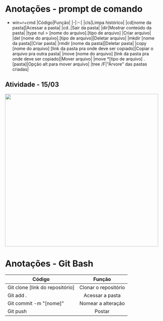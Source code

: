 # Anotações - prompt de comando
- win+r+cmd
|Código|Função|
|-|:-:|
|cls|Limpa histórico|
|cd[nome da pasta]|Acessar a pasta|
|cd..|Sair da pasta|
|dir|Mostrar conteúdo da pasta|
|type nul > [nome do arquivo].[tipo de arquivo] |Criar arquivo|
|del [nome do arquivo].[tipo de arquivo]|Deletar arquivo|
|mkdir [nome da pasta]|Criar pasta|
|rmdir [nome da pasta]|Deletar pasta|
|copy [nome do arquivo] [link da pasta pra onde deve ser copiado]|Copiar o arquivo pra outra pasta|
|move [nome do arquivo] [link da pasta pra onde deve ser copiado]|Mover arquivo|
|move *[tipo de arquivo] .[pasta]|Opção alt para mover arquivo|
|tree /F|"Árvore" das pastas criadas|

## Atividade - 15/03
<img src="https://i.pinimg.com/736x/d8/97/07/d897074e0fe91a121411e1b6d539e2e9.jpg" style="width:500px">

# Anotações - Git Bash
|Código|Função|
|-|:-:|
|Git clone [link do repositório]|Clonar o repositório|
|Git add .|Acessar a pasta|
|Git commit -m "[nome]"|Nomear a alteração|
|Git push|Postar|